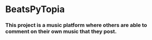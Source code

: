 ﻿# BeatsPyTopia
### This project is a music platform where others are able to comment on their own music that they post.
